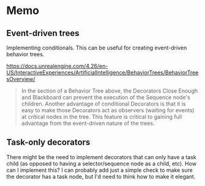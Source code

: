 # Memo

## Event-driven trees

Implementing conditionals. This can be useful for creating event-driven behavior trees.

https://docs.unrealengine.com/4.26/en-US/InteractiveExperiences/ArtificialIntelligence/BehaviorTrees/BehaviorTreesOverview/

> In the section of a Behavior Tree above, the Decorators Close Enough and Blackboard can prevent the execution of the Sequence node's children. Another advantage of conditional Decorators is that it is easy to make those Decorators act as observers (waiting for events) at critical nodes in the tree. This feature is critical to gaining full advantage from the event-driven nature of the trees.

## Task-only decorators

There might be the need to implement decorators that can only have a task child (as opposed to having a selector/sequence node as a child, etc). How can I implement this? I can probably add just a simple check to make sure the decorator has a task node, but I'd need to think how to make it elegant.
